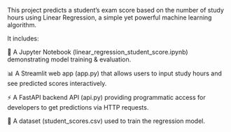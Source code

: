 This project predicts a student’s exam score based on the number of study hours using Linear Regression, a simple yet powerful machine learning algorithm.

It includes:

🧮 A Jupyter Notebook (linear_regression_student_score.ipynb) demonstrating model training & evaluation.

📊 A Streamlit web app (app.py) that allows users to input study hours and see predicted scores interactively.

⚡ A FastAPI backend API (api.py) providing programmatic access for developers to get predictions via HTTP requests.

📂 A dataset (student_scores.csv) used to train the regression model.


